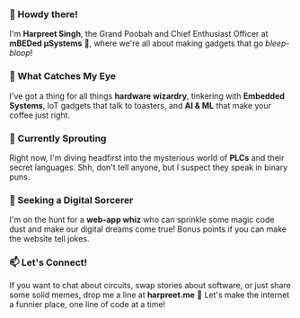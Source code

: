 ### 👋 Howdy there!
I'm **Harpreet Singh**, the Grand Poobah and Chief Enthusiast Officer at **mBEDed µSystems** 🤖, where we're all about making gadgets that go *bleep-bloop*!

### 👀 What Catches My Eye
I've got a thing for all things **hardware wizardry**, tinkering with **Embedded Systems**, IoT gadgets that talk to toasters, and **AI & ML** that make your coffee just right.

### 🌱 Currently Sprouting
Right now, I'm diving headfirst into the mysterious world of **PLCs** and their secret languages. Shh, don't tell anyone, but I suspect they speak in binary puns.

### 💞️ Seeking a Digital Sorcerer
I'm on the hunt for a **web-app whiz** who can sprinkle some magic code dust and make our digital dreams come true! Bonus points if you can make the website tell jokes.

### 📫 Let's Connect!
If you want to chat about circuits, swap stories about software, or just share some solid memes, drop me a line at **harpreet.me** 🚀 Let's make the internet a funnier place, one line of code at a time!

<!---
userHarpreet/userHarpreet is a ✨ special ✨ repository because its `README.md` (this file) appears on your GitHub profile.
You can click the Preview link to take a look at your changes.
--->
